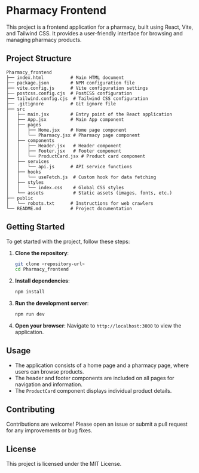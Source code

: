 # Pharmacy Frontend

This project is a frontend application for a pharmacy, built using React, Vite, and Tailwind CSS. It provides a user-friendly interface for browsing and managing pharmacy products.

## Project Structure

```
Pharmacy_frontend
├── index.html          # Main HTML document
├── package.json        # NPM configuration file
├── vite.config.js      # Vite configuration settings
├── postcss.config.cjs  # PostCSS configuration
├── tailwind.config.cjs  # Tailwind CSS configuration
├── .gitignore          # Git ignore file
├── src
│   ├── main.jsx        # Entry point of the React application
│   ├── App.jsx         # Main App component
│   ├── pages
│   │   ├── Home.jsx    # Home page component
│   │   └── Pharmacy.jsx # Pharmacy page component
│   ├── components
│   │   ├── Header.jsx   # Header component
│   │   ├── Footer.jsx   # Footer component
│   │   └── ProductCard.jsx # Product card component
│   ├── services
│   │   └── api.js      # API service functions
│   ├── hooks
│   │   └── useFetch.js  # Custom hook for data fetching
│   ├── styles
│   │   └── index.css    # Global CSS styles
│   └── assets           # Static assets (images, fonts, etc.)
├── public
│   └── robots.txt      # Instructions for web crawlers
└── README.md           # Project documentation
```

## Getting Started

To get started with the project, follow these steps:

1. **Clone the repository**:
   ```bash
   git clone <repository-url>
   cd Pharmacy_frontend
   ```

2. **Install dependencies**:
   ```bash
   npm install
   ```

3. **Run the development server**:
   ```bash
   npm run dev
   ```

4. **Open your browser**:
   Navigate to `http://localhost:3000` to view the application.

## Usage

- The application consists of a home page and a pharmacy page, where users can browse products.
- The header and footer components are included on all pages for navigation and information.
- The `ProductCard` component displays individual product details.

## Contributing

Contributions are welcome! Please open an issue or submit a pull request for any improvements or bug fixes.

## License

This project is licensed under the MIT License.